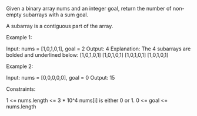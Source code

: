 Given a binary array nums and an integer goal, return the number of non-empty
subarrays with a sum goal.

A subarray is a contiguous part of the array.


Example 1:


Input: nums = [1,0,1,0,1], goal = 2
Output: 4
Explanation: The 4 subarrays are bolded and underlined below:
[1,0,1,0,1]
[1,0,1,0,1]
[1,0,1,0,1]
[1,0,1,0,1]


Example 2:


Input: nums = [0,0,0,0,0], goal = 0
Output: 15



Constraints:


1 <= nums.length <= 3 * 10^4
nums[i] is either 0 or 1.
0 <= goal <= nums.length



